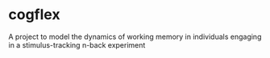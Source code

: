 # cogflex
A project to model the dynamics of working memory in individuals engaging in a stimulus-tracking n-back experiment
